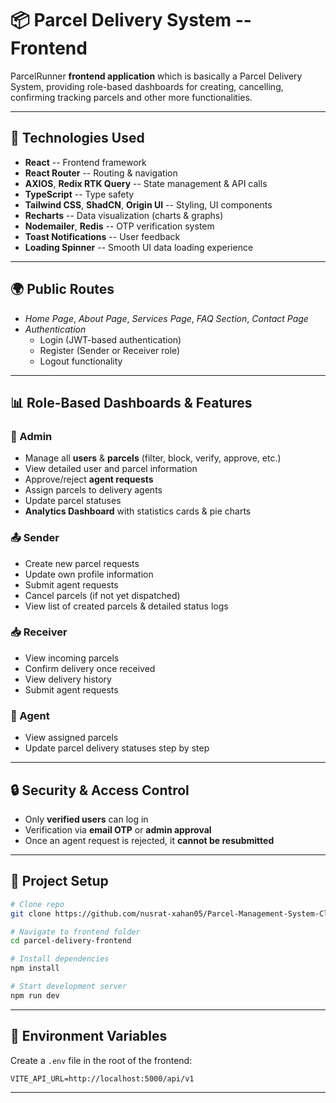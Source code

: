 # 📦 Parcel Delivery System -- Frontend

ParcelRunner **frontend application** which is basically a Parcel Delivery System,
providing role-based dashboards for creating, cancelling, confirming tracking parcels and other more functionalities.

------------------------------------------------------------------------

## 🚀 Technologies Used

-   **React** -- Frontend framework
-   **React Router** -- Routing & navigation
-   **AXIOS**, **Redix RTK Query** -- State management & API calls
-   **TypeScript** -- Type safety
-   **Tailwind CSS**, **ShadCN**, **Origin UI** -- Styling, UI components
-   **Recharts** -- Data visualization (charts & graphs)
-   **Nodemailer**, **Redis** -- OTP verification system
-   **Toast Notifications** -- User feedback
-   **Loading Spinner** -- Smooth UI data loading experience

------------------------------------------------------------------------

## 🌍 Public Routes

-   *Home Page*, *About Page*, *Services Page*, *FAQ Section*, *Contact Page*
-   *Authentication*
    -   Login (JWT-based authentication)
    -   Register (Sender or Receiver role)
    -   Logout functionality

------------------------------------------------------------------------

## 📊 Role-Based Dashboards & Features

### 👑 Admin

-   Manage all **users** & **parcels** (filter, block, verify, approve,
    etc.)
-   View detailed user and parcel information
-   Approve/reject **agent requests**
-   Assign parcels to delivery agents
-   Update parcel statuses
-   **Analytics Dashboard** with statistics cards & pie charts

### 📤 Sender

-   Create new parcel requests
-   Update own profile information
-   Submit agent requests
-   Cancel parcels (if not yet dispatched)
-   View list of created parcels & detailed status logs

### 📥 Receiver

-   View incoming parcels
-   Confirm delivery once received
-   View delivery history
-   Submit agent requests

### 🚚 Agent

-   View assigned parcels
-   Update parcel delivery statuses step by step

------------------------------------------------------------------------

## 🔒 Security & Access Control

-   Only **verified users** can log in
-   Verification via **email OTP** or **admin approval**
-   Once an agent request is rejected, it **cannot be resubmitted**

------------------------------------------------------------------------


## 📂 Project Setup

``` bash
# Clone repo
git clone https://github.com/nusrat-xahan05/Parcel-Management-System-Client.git

# Navigate to frontend folder
cd parcel-delivery-frontend

# Install dependencies
npm install

# Start development server
npm run dev
```

------------------------------------------------------------------------

## 📮 Environment Variables

Create a `.env` file in the root of the frontend:

``` env
VITE_API_URL=http://localhost:5000/api/v1
```

------------------------------------------------------------------------

